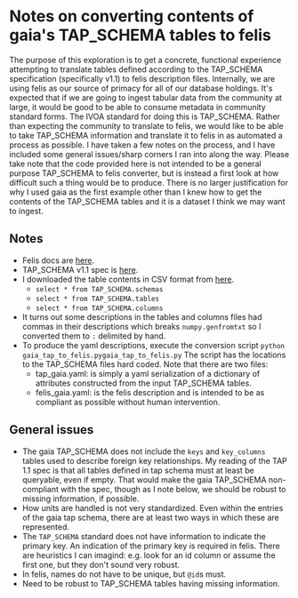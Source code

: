# Notes on converting contents of gaia's TAP_SCHEMA tables to felis
The purpose of this exploration is to get a concrete, functional experience attempting to translate tables defined according to the TAP_SCHEMA specification (specifically v1.1) to felis description files.
Internally, we are using felis as our source of primacy for all of our database holdings.
It's expected that if we are going to ingest tabular data from the community at large, it would be good to be able to consume metadata in community standard forms.
The IVOA standard for doing this is TAP_SCHEMA.
Rather than expecting the community to translate to felis, we would like to be able to take TAP_SCHEMA information and translate it to felis in as automated a process as possible.
I have taken a few notes on the process, and I have included some general issues/sharp corners I ran into along the way.
Please take note that the code provided here is not intended to be a general purpose TAP_SCHEMA to felis
converter, but is instead a first look at how difficult such a thing would be to produce.
There is no larger justification for why I used gaia as the first example other than I knew how to get the contents of the TAP_SCHEMA tables and it is a dataset I think we may want to ingest.

## Notes
* Felis docs are [here](https://felis.lsst.io/).
* TAP_SCHEMA v1.1 spec is [here](http://www.ivoa.net/documents/TAP/20170830/PR-TAP-1.1-20170830.pdf).
* I downloaded the table contents in CSV format from [here](https://gaia.aip.de/query/).
  * `select * from TAP_SCHEMA.schemas`
  * `select * from TAP_SCHEMA.tables`
  * `select * from TAP_SCHEMA.columns`
* It turns out some descriptions in the tables and columns files had commas in their descriptions which breaks `numpy.genfromtxt` so I converted them to `:` delimited by hand.
* To produce the yaml descriptions, execute the conversion script `python gaia_tap_to_felis.pygaia_tap_to_felis.py`
  The script has the locations to the TAP_SCHEMA files hard coded.
  Note that there are two files:
    * tap_gaia.yaml: is simply a yaml serialization of a dictionary of attributes constructed from the input TAP_SCHEMA tables.
    * felis_gaia.yaml: is the felis description and is intended to be as compliant as possible without human intervention.

## General issues
* The gaia TAP_SCHEMA does not include the `keys` and `key_columns` tables used to describe foreign key relationships.
  My reading of the TAP 1.1 spec is that all tables defined in tap schema must at least be queryable, even if empty.
  That would make the gaia TAP_SCHEMA non-compliant with the spec, though as I note below, we should be robust to missing information, if possible.
* How units are handled is not very standardized.
  Even within the entries of the gaia tap schema, there are at least two ways in which these are represented.
* The `TAP_SCHEMA` standard does not have information to indicate the primary key.
  An indication of the primary key is required in felis.
  There are heuristics I can imagind: e.g. look for an id column or assume the first one, but they don't sound very robust.
* In felis, names do not have to be unique, but `@id`s must.
* Need to be robust to TAP_SCHEMA tables having missing information.
